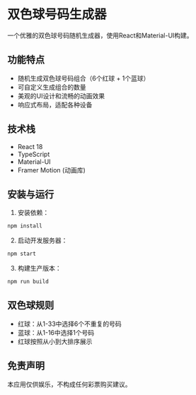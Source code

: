 # 双色球号码生成器

一个优雅的双色球号码随机生成器，使用React和Material-UI构建。

## 功能特点

- 随机生成双色球号码组合（6个红球 + 1个蓝球）
- 可自定义生成组合的数量
- 美观的UI设计和流畅的动画效果
- 响应式布局，适配各种设备

## 技术栈

- React 18
- TypeScript
- Material-UI
- Framer Motion (动画库)

## 安装与运行

1. 安装依赖：

```bash
npm install
```

2. 启动开发服务器：

```bash
npm start
```

3. 构建生产版本：

```bash
npm run build
```

## 双色球规则

- 红球：从1-33中选择6个不重复的号码
- 蓝球：从1-16中选择1个号码
- 红球按照从小到大排序展示

## 免责声明

本应用仅供娱乐，不构成任何彩票购买建议。 